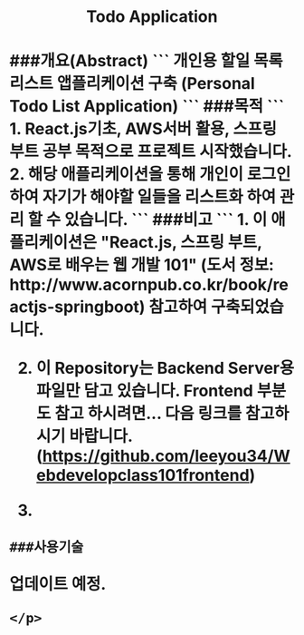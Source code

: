 <p align="center"> 
<h1 align="center">Todo Application<h1>
</p>

<p>
###개요(Abstract)
```
  개인용 할일 목록 리스트 앱플리케이션 구축 (Personal Todo List Application)
```
###목적
```
  1. React.js기초, AWS서버 활용, 스프링 부트 공부 목적으로 프로젝트 시작했습니다.
  2. 해당 애플리케이션을 통해 개인이 로그인하여 자기가 해야할 일들을 리스트화 하여 관리 할 수 있습니다.
```
###비고
```
  1. 이 애플리케이션은 "React.js, 스프링 부트, AWS로 배우는 웹 개발 101"
  (도서 정보: http://www.acornpub.co.kr/book/reactjs-springboot)
  참고하여 구축되었습니다.

  2. 이 Repository는 Backend Server용 파일만 담고 있습니다. Frontend 부분도 참고 하시려면...
  다음 링크를 참고하시기 바랍니다. (https://github.com/leeyou34/Webdevelopclass101frontend)

  3.
```
###사용기술
```
업데이트 예정.
```
</p>
  
